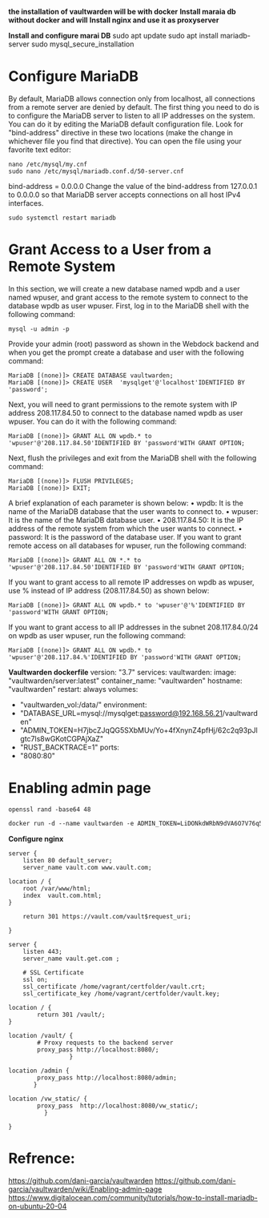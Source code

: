 **the installation of vaultwarden will be with docker**
**Install maraia db without docker and will**
**Install nginx and use it as proxyserver**

**Install and configure marai DB**
sudo apt update
sudo apt install mariadb-server
sudo mysql_secure_installation
# Configure MariaDB
By default, MariaDB allows connection only from localhost, all connections from a remote server are denied by default.
The first thing you need to do is to configure the MariaDB server to listen to all IP addresses on the system.
You can do it by editing the MariaDB default configuration file. Look for "bind-address" directive in these two locations (make the change in whichever file you find that directive). You can open the file using your favorite text editor:

```console
nano /etc/mysql/my.cnf
sudo nano /etc/mysql/mariadb.conf.d/50-server.cnf
```
bind-address = 0.0.0.0
Change the value of the bind-address from 127.0.0.1 to 0.0.0.0 so that MariaDB server accepts connections on all host IPv4 interfaces.

```console
sudo systemctl restart mariadb
```

# Grant Access to a User from a Remote System
In this section, we will create a new database named wpdb and a user named wpuser, and grant access to the remote system to connect to the database wpdb as user wpuser.
First, log in to the MariaDB shell with the following command:
```console
mysql -u admin -p
```

Provide your admin (root) password as shown in the Webdock backend and when you get the prompt create a database and user with the following command:
```console
MariaDB [(none)]> CREATE DATABASE vaultwarden;
MariaDB [(none)]> CREATE USER  'mysqlget'@'localhost'IDENTIFIED BY 'password';
```
Next, you will need to grant permissions to the remote system with IP address 208.117.84.50 to connect to the database named wpdb as user wpuser. You can do it with the following command:
```console
MariaDB [(none)]> GRANT ALL ON wpdb.* to 'wpuser'@'208.117.84.50'IDENTIFIED BY 'password'WITH GRANT OPTION;
```
Next, flush the privileges and exit from the MariaDB shell with the following command:
```console
MariaDB [(none)]> FLUSH PRIVILEGES;
MariaDB [(none)]> EXIT;
```

A brief explanation of each parameter is shown below:
    • wpdb: It is the name of the MariaDB database that the user wants to connect to.
    • wpuser: It is the name of the MariaDB database user.
    • 208.117.84.50: It is the IP address of the remote system from which the user wants to connect.
    • password: It is the password of the database user.
If you want to grant remote access on all databases for wpuser, run the following command:
```console
MariaDB [(none)]> GRANT ALL ON *.* to 'wpuser'@'208.117.84.50'IDENTIFIED BY 'password'WITH GRANT OPTION;
```
If you want to grant access to all remote IP addresses on wpdb as wpuser, use % instead of IP address (208.117.84.50) as shown below:
```console
MariaDB [(none)]> GRANT ALL ON wpdb.* to 'wpuser'@'%'IDENTIFIED BY 'password'WITH GRANT OPTION;
```
If you want to grant access to all IP addresses in the subnet 208.117.84.0/24 on wpdb as user wpuser, run the following command:
```console
MariaDB [(none)]> GRANT ALL ON wpdb.* to 'wpuser'@'208.117.84.%'IDENTIFIED BY 'password'WITH GRANT OPTION;
```

**Vaultwarden dockerfile**
version: "3.7"
services:
 vaultwarden:
  image: "vaultwarden/server:latest"
  container_name: "vaultwarden"
  hostname: "vaultwarden"
  restart: always
  volumes:
   - "vaultwarden_vol:/data/"
  environment:
   - "DATABASE_URL=mysql://mysqlget:password@192.168.56.21/vaultwarden"
   - "ADMIN_TOKEN=H7jbcZJqQG5SXbMUv/Yo+4fXnynZ4pfHj/62c2q93pJlgtc7ls8wGKotCGPAjXaZ"
   - "RUST_BACKTRACE=1"
  ports:
   - "8080:80"


# Enabling admin page
```console
openssl rand -base64 48
```
```markdown
docker run -d --name vaultwarden -e ADMIN_TOKEN=LiDONkdWRbN9dVA6O7V76q5Q1GAie9MQ7ipTqJl9VE8xamZ6CBsx7/pwNR5SLRjr -v /vw-data/:/data/  -p 800:80  vaultwarden/server:latest
```


**Configure nginx**

```console
server {
    listen 80 default_server;
    server_name vault.com www.vault.com;

location / {
    root /var/www/html;
    index  vault.com.html;
}

    return 301 https://vault.com/vault$request_uri;

}

server {
    listen 443;
    server_name vault.get.com ;

    # SSL Certificate
    ssl on;
    ssl_certificate /home/vagrant/certfolder/vault.crt;
    ssl_certificate_key /home/vagrant/certfolder/vault.key;

location / {
        return 301 /vault/;
}

location /vault/ {
        # Proxy requests to the backend server
        proxy_pass http://localhost:8080/;
                 }

location /admin {
        proxy_pass http://localhost:8080/admin;
       }

location /vw_static/ {
        proxy_pass  http://localhost:8080/vw_static/;
          }

}

```



# Refrence: 
https://github.com/dani-garcia/vaultwarden
https://github.com/dani-garcia/vaultwarden/wiki/Enabling-admin-page 
https://www.digitalocean.com/community/tutorials/how-to-install-mariadb-on-ubuntu-20-04 
